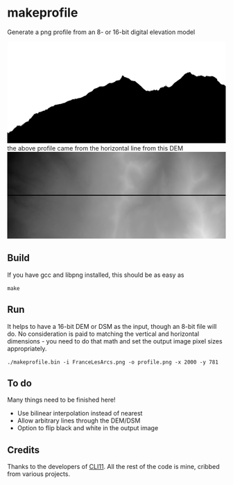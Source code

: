# makeprofile

Generate a png profile from an 8- or 16-bit digital elevation model

<img src="profile_50pct.png" width="600" height="234"/>
the above profile came from the horizontal line from this DEM
<img src="FranceLesArcs.png" width="600" height="200"/>

## Build
If you have gcc and libpng installed, this should be as easy as

    make

## Run
It helps to have a 16-bit DEM or DSM as the input, though an 8-bit file will do. No consideration is paid to matching the vertical and horizontal dimensions - you need to do that math and set the output image pixel sizes appropriately.

    ./makeprofile.bin -i FranceLesArcs.png -o profile.png -x 2000 -y 781

## To do
Many things need to be finished here!
* Use bilinear interpolation instead of nearest
* Allow arbitrary lines through the DEM/DSM
* Option to flip black and white in the output image

## Credits
Thanks to the developers of [CLI11](https://github.com/CLIUtils/CLI11). All the rest of the code is mine, cribbed from various projects.
